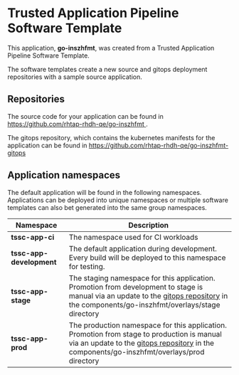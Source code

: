 # Trusted Application Pipeline Software Template

This application, **go-inszhfmt**, was created from a Trusted Application Pipeline Software Template.

The software templates create a new source and gitops deployment repositories with a sample source application. 

## Repositories

The source code for your application can be found in [https://github.com/rhtap-rhdh-qe/go-inszhfmt ](https://github.com/rhtap-rhdh-qe/go-inszhfmt ).
 
The gitops repository, which contains the kubernetes manifests for the application can be found in 
[https://github.com/rhtap-rhdh-qe/go-inszhfmt-gitops ](https://github.com/rhtap-rhdh-qe/go-inszhfmt-gitops ) 

## Application namespaces 

The default application will be found in the following namespaces. Applications can be deployed into unique namespaces or multiple software templates can also bet generated into the same group namespaces.  

|  Namespace   |  Description   |  
| -------- | -------- |
| **tssc-app-ci** | The namespace used for CI workloads |
| **tssc-app-development** | The default application during development. Every build will be deployed to this namespace for testing. |
| **tssc-app-stage** | The staging namespace for this application. Promotion from development to stage is manual via an update to the [gitops repository](https://github.com/rhtap-rhdh-qe/go-inszhfmt-gitops ) in the components/go-inszhfmt/overlays/stage directory |
| **tssc-app-prod** | The production namespace for this application. Promotion from stage to production is manual via an update to the [gitops repository](https://github.com/rhtap-rhdh-qe/go-inszhfmt-gitops ) in the components/go-inszhfmt/overlays/prod directory |